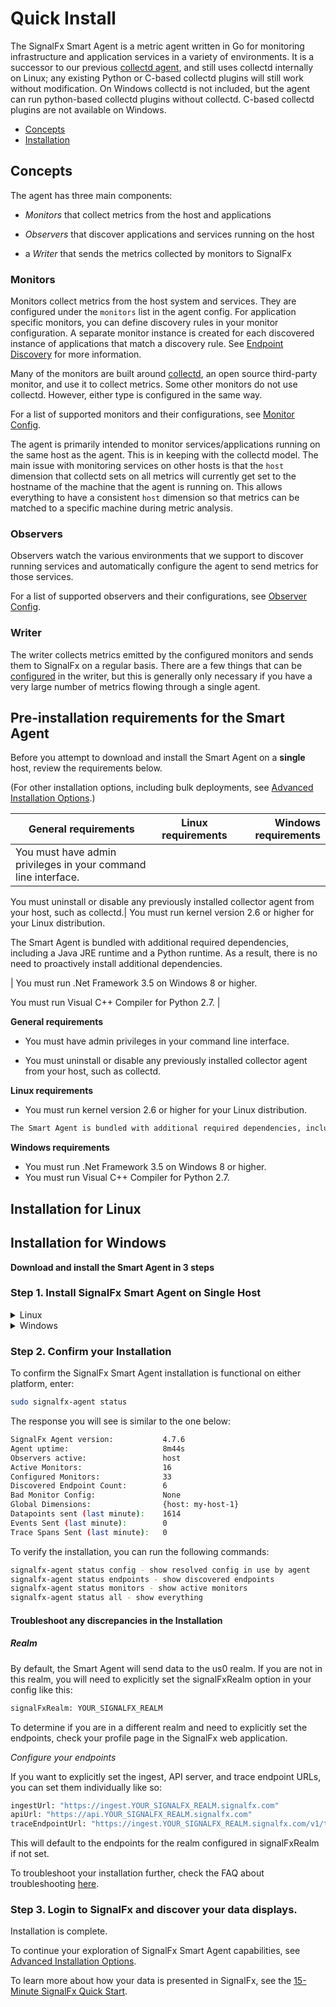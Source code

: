 <!--- OVERVIEW --->
# Quick Install


The SignalFx Smart Agent is a metric agent written in Go for monitoring infrastructure and application services in a variety of environments. It is a successor to our previous [collectd agent](https://github.com/signalfx/collectd), and still uses collectd internally on Linux; any existing Python or C-based collectd plugins will still work without modification. On Windows collectd is not included, but the agent can run python-based collectd plugins without collectd. C-based collectd plugins are not available on Windows.

 - [Concepts](#concepts)
 - [Installation](#installation)


## Concepts

The agent has three main components:

* _Monitors_ that collect metrics from the host and applications

* _Observers_ that discover applications and services running on the host

* a _Writer_ that sends the metrics collected by monitors to SignalFx


### Monitors

Monitors collect metrics from the host system and services.  They are
configured under the `monitors` list in the agent config.  For
application specific monitors, you can define discovery rules in your monitor
configuration. A separate monitor instance is created for each discovered
instance of applications that match a discovery rule. See [Endpoint
Discovery](./auto-discovery.md) for more information.

Many of the monitors are built around [collectd](https://collectd.org), an open
source third-party monitor, and use it to collect metrics. Some other monitors
do not use collectd. However, either type is configured in the same way.

For a list of supported monitors and their configurations,
see [Monitor Config](./monitor-config.md).

The agent is primarily intended to monitor services/applications running on the
same host as the agent.  This is in keeping with the collectd model.  The main
issue with monitoring services on other hosts is that the `host` dimension that
collectd sets on all metrics will currently get set to the hostname of the
machine that the agent is running on.  This allows everything to have a
consistent `host` dimension so that metrics can be matched to a specific
machine during metric analysis.

### Observers

Observers watch the various environments that we support to discover running
services and automatically configure the agent to send metrics for those
services.

For a list of supported observers and their configurations,
see [Observer Config](./observer-config.md).

### Writer
The writer collects metrics emitted by the configured monitors and sends them
to SignalFx on a regular basis.  There are a few things that can be
[configured](./config-schema.md#writer) in the writer, but this is generally only necessary if you have a very large number of metrics flowing through a single agent.

## Pre-installation requirements for the Smart Agent

Before you attempt to download and install the Smart Agent on a **single** host, review the requirements below.

 (For other installation options, including bulk deployments, see [Advanced Installation Options](./advanced-install-options.md).)

| General requirements   |      Linux requirements      |  Windows requirements |
|----------|:-------------:|------:|
| You must have admin privileges in your command line interface.

You must uninstall or disable any previously installed collector agent from your host, such as collectd.|  You must run kernel version 2.6 or higher for your Linux distribution.

The Smart Agent is bundled with additional required dependencies, including a Java JRE runtime and a Python runtime. As a result, there is no need to proactively install additional dependencies.

 | You must run .Net Framework 3.5 on Windows 8 or higher.

You must run Visual C++ Compiler for Python 2.7.  |



__General requirements__

* You must have admin privileges in your command line interface.  

* You must uninstall or disable any previously installed collector agent from your host, such as collectd.


__Linux requirements__

* You must run kernel version 2.6 or higher for your Linux distribution.

```sh
The Smart Agent is bundled with additional required dependencies, including a Java JRE runtime and a Python runtime. As a result, there is no need to proactively install additional dependencies.
```

__Windows requirements__

* You must run .Net Framework 3.5 on Windows 8 or higher.
* You must run Visual C++ Compiler for Python 2.7.

## Installation for Linux

## Installation for Windows



__Download and install the Smart Agent in 3 steps__


### Step 1. Install SignalFx Smart Agent on Single Host

<details>
<summary>Linux</summary>
<br>
For easier deployment, SignalFX recommends that you access the *SignalFX Smart Agent* tile from the *Integrations* page to copy the pre-populated installation code.

If you are reading this document directly from the *Integrations* page, then simply copy and paste the following code into your command line. (The code within the tile is already populated with your *realm* and your organization's *access token*.)  

```sh
curl -sSL https://dl.signalfx.com/signalfx-agent.sh > /tmp/signalfx-agent.sh
sudo sh /tmp/signalfx-agent.sh --realm YOUR_SIGNALFX_REALM YOUR_SIGNALFX_API_TOKEN
```

If you are reading this document from the SignalFX documentation site, then SignalFX recommends that you access the *Integrations* page to locate the installation code:  

1. Log into SignalFx, and in the top navigation bar, click *Integrations*.
2. Under *Essential Services*, click *SignalFX Smart Agent*.
3. Click *Setup*.
4. Locate the code box for *Linux* users.
5. Copy and paste the code into your command line to run. (The code within the tile is already populated with your *realm* and your organization's *access token*.)  
</details>


<details>
<summary>Windows</summary>
<br>
For easier deployment, SignalFX recommends that you access the *SignalFX Smart Agent* tile from the *Integrations* page to copy the pre-populated installation code.

If you are reading this document directly from the *Integrations* page, then simply copy and paste the following code into your command line. (The code within the tile is already populated with your *realm* and your organization's *access token*.)  

```sh
& {Set-ExecutionPolicy Bypass -Scope Process -Force; $script = ((New-Object System.Net.WebClient).DownloadString('https://dl.signalfx.com/signalfx-agent.ps1')); $params = @{access_token = "YOUR_SIGNALFX_API_TOKEN"};;
ingest_url = "https://ingest.YOUR_SIGNALFX_REALM.signalfx.com"; api_url = "https://api.YOUR_SIGNALFX_REALM.signalfx.com"}; Invoke-Command -ScriptBlock ([scriptblock]::Create(". {$script} $(&{$args} @params)"))}
```

If you are reading this document from the SignalFX documentation site, then SignalFX recommends that you access the *Integrations* page to locate the installation code:  

1. Log into SignalFx, and in the top navigation bar, click *Integrations*.
2. Under *Essential Services*, click *SignalFX Smart Agent*.
3. Click *Setup*.
4. Locate the code box for *Linux* users.
5. Copy and paste the code into your command line to run. (The code within the tile is already populated with your *realm* and your organization's *access token*.)  

The agent will be installed as a Windows service and will log to the Windows Event Log.
</details>



### Step 2. Confirm your Installation

To confirm the SignalFx Smart Agent installation is functional on either platform, enter:

```sh
sudo signalfx-agent status
```

The response you will see is similar to the one below:

```sh
SignalFx Agent version:           4.7.6
Agent uptime:                     8m44s
Observers active:                 host
Active Monitors:                  16
Configured Monitors:              33
Discovered Endpoint Count:        6
Bad Monitor Config:               None
Global Dimensions:                {host: my-host-1}
Datapoints sent (last minute):    1614
Events Sent (last minute):        0
Trace Spans Sent (last minute):   0
```

To verify the installation, you can run the following commands:

```sh
signalfx-agent status config - show resolved config in use by agent
signalfx-agent status endpoints - show discovered endpoints
signalfx-agent status monitors - show active monitors
signalfx-agent status all - show everything
```

#### Troubleshoot any discrepancies in the Installation

##### Realm

By default, the Smart Agent will send data to the us0 realm. If you are not in this realm, you will need to explicitly set the signalFxRealm option in your config like this:


```sh
signalFxRealm: YOUR_SIGNALFX_REALM
```


To determine if you are in a different realm and need to explicitly set the endpoints, check your profile page in the SignalFx web application.

_Configure your endpoints_

If you want to explicitly set the ingest, API server, and trace endpoint URLs, you can set them individually like so:


```sh
ingestUrl: "https://ingest.YOUR_SIGNALFX_REALM.signalfx.com"
apiUrl: "https://api.YOUR_SIGNALFX_REALM.signalfx.com"
traceEndpointUrl: "https://ingest.YOUR_SIGNALFX_REALM.signalfx.com/v1/trace"
```

This will default to the endpoints for the realm configured in signalFxRealm if not set.

To troubleshoot your installation further, check the FAQ about troubleshooting [here](./faq.md).


### Step 3. Login to SignalFx and discover your data displays.

Installation is complete.

To continue your exploration of SignalFx Smart Agent capabilities, see [Advanced Installation Options](./advanced-install-options.md).

To learn more about how your data is presented in SignalFx, see the [15-Minute SignalFx Quick Start](https://docs.signalfx.com/en/latest/getting-started/quick-start.html).
